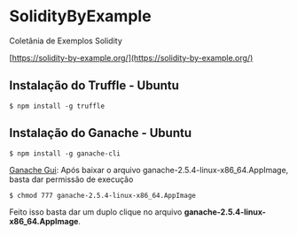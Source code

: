 # SolidityByExample
Coletânia de Exemplos Solidity

[https://solidity-by-example.org/](https://solidity-by-example.org/)

## Instalação do Truffle - Ubuntu

    $ npm install -g truffle
  
## Instalação do Ganache - Ubuntu
  
    $ npm install -g ganache-cli
  
[Ganache Gui](https://www.trufflesuite.com/ganache): Após baixar o arquivo ganache-2.5.4-linux-x86_64.AppImage, basta dar permissão de execução

    $ chmod 777 ganache-2.5.4-linux-x86_64.AppImage

Feito isso basta dar um duplo clique no arquivo **ganache-2.5.4-linux-x86_64.AppImage**.
